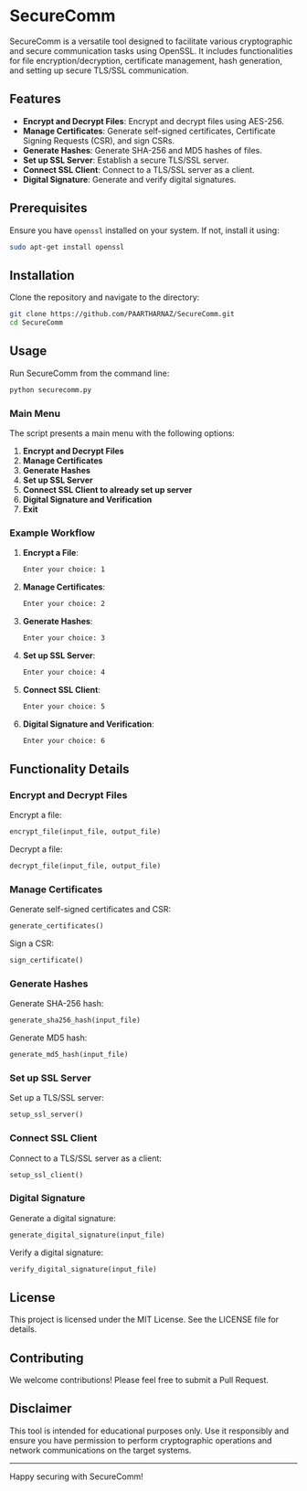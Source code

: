 # SecureComm

SecureComm is a versatile tool designed to facilitate various cryptographic and secure communication tasks using OpenSSL. It includes functionalities for file encryption/decryption, certificate management, hash generation, and setting up secure TLS/SSL communication.

## Features

- **Encrypt and Decrypt Files**: Encrypt and decrypt files using AES-256.
- **Manage Certificates**: Generate self-signed certificates, Certificate Signing Requests (CSR), and sign CSRs.
- **Generate Hashes**: Generate SHA-256 and MD5 hashes of files.
- **Set up SSL Server**: Establish a secure TLS/SSL server.
- **Connect SSL Client**: Connect to a TLS/SSL server as a client.
- **Digital Signature**: Generate and verify digital signatures.

## Prerequisites

Ensure you have `openssl` installed on your system. If not, install it using:

```sh
sudo apt-get install openssl
```

## Installation

Clone the repository and navigate to the directory:

```sh
git clone https://github.com/PAARTHARNAZ/SecureComm.git
cd SecureComm
```

## Usage

Run SecureComm from the command line:

```sh
python securecomm.py
```

### Main Menu

The script presents a main menu with the following options:

1. **Encrypt and Decrypt Files**
2. **Manage Certificates**
3. **Generate Hashes**
4. **Set up SSL Server**
5. **Connect SSL Client to already set up server**
6. **Digital Signature and Verification**
0. **Exit**

### Example Workflow

1. **Encrypt a File**:

    ```sh
    Enter your choice: 1
    ```

2. **Manage Certificates**:

    ```sh
    Enter your choice: 2
    ```

3. **Generate Hashes**:

    ```sh
    Enter your choice: 3
    ```

4. **Set up SSL Server**:

    ```sh
    Enter your choice: 4
    ```

5. **Connect SSL Client**:

    ```sh
    Enter your choice: 5
    ```

6. **Digital Signature and Verification**:

    ```sh
    Enter your choice: 6
    ```

## Functionality Details

### Encrypt and Decrypt Files

Encrypt a file:

```python
encrypt_file(input_file, output_file)
```

Decrypt a file:

```python
decrypt_file(input_file, output_file)
```

### Manage Certificates

Generate self-signed certificates and CSR:

```python
generate_certificates()
```

Sign a CSR:

```python
sign_certificate()
```

### Generate Hashes

Generate SHA-256 hash:

```python
generate_sha256_hash(input_file)
```

Generate MD5 hash:

```python
generate_md5_hash(input_file)
```

### Set up SSL Server

Set up a TLS/SSL server:

```python
setup_ssl_server()
```

### Connect SSL Client

Connect to a TLS/SSL server as a client:

```python
setup_ssl_client()
```

### Digital Signature

Generate a digital signature:

```python
generate_digital_signature(input_file)
```

Verify a digital signature:

```python
verify_digital_signature(input_file)
```

## License

This project is licensed under the MIT License. See the LICENSE file for details.

## Contributing

We welcome contributions! Please feel free to submit a Pull Request.

## Disclaimer

This tool is intended for educational purposes only. Use it responsibly and ensure you have permission to perform cryptographic operations and network communications on the target systems.

---

Happy securing with SecureComm!
